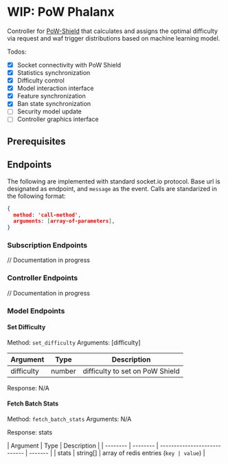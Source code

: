 # WIP: PoW Phalanx

Controller for [PoW-Shield](https://github.com/RuiSiang/PoW-Shield) that calculates and assigns the optimal difficulty via request and waf trigger distributions based on machine learning model.

Todos:

- [x] Socket connectivity with PoW Shield
- [x] Statistics synchronization
- [x] Difficulty control
- [x] Model interaction interface
- [x] Feature synchronization
- [x] Ban state synchronization
- [ ] Security model update
- [ ] Controller graphics interface

## Prerequisites

## Endpoints

The following are implemented with standard socket.io protocol. Base url is designated as endpoint, and `message` as the event. Calls are standarized in the following format:

```JSON
{
  method: 'call-method',
  arguments: [array-of-parameters],
}
```

### Subscription Endpoints

// Documentation in progress

### Controller Endpoints

// Documentation in progress

### Model Endpoints

#### Set Difficulty

Method: `set_difficulty`
Arguments: [difficulty]

| Argument   | Type   | Description                     |
| ---------- | ------ | ------------------------------- |
| difficulty | number | difficulty to set on PoW Shield |

Response: N/A

#### Fetch Batch Stats

Method: `fetch_batch_stats`
Arguments: N/A

Response: stats

| Argument | Type     | Description                  |
| -------- | -------- | ---------------------------- | ------- |
| stats    | string[] | array of redis entries (`key | value`) |

